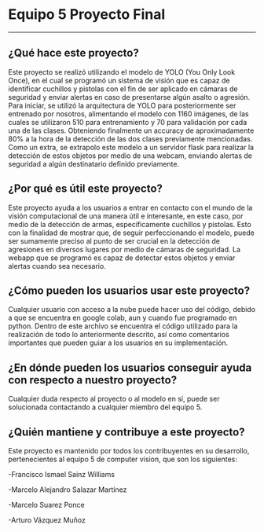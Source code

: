 # Equipo 5 Proyecto Final
---
## ¿Qué hace este proyecto?
Este proyecto se realizó utilizando el modelo de YOLO (You Only Look Once), en el cual se programó un sistema de visión que es capaz de identificar cuchillos y pistolas con el fin de ser aplicado en cámaras de seguridad y enviar alertas en caso de presentarse algún asalto o agresión. Para iniciar, se utilizó la arquitectura de YOLO para posteriormente ser entrenado por nosotros, alimentando el modelo con 1160 imágenes, de las cuales se utilizaron 510 para entrenamiento y 70 para validación por cada una de las clases. Obteniendo finalmente un accuracy de aproximadamente 80% a la hora de la detección de las dos clases previamente mencionadas. Como un extra, se extrapolo este modelo a un servidor flask para realizar la detección de estos objetos por medio de una webcam, enviando alertas de seguridad a algún destinatario definido previamente. 
## ¿Por qué es útil este proyecto?
Este proyecto ayuda a los usuarios a entrar en contacto con el mundo de la visión computacional de una manera útil e interesante, en este caso, por medio de la detección de armas, específicamente cuchillos y pistolas. Esto con la finalidad de mostrar que, de seguir perfeccionando el modelo, puede ser sumamente preciso al punto de ser crucial en la detección de agresiones en diversos lugares por medio de cámaras de seguridad. La webapp que se programó es capaz de detectar estos objetos y enviar alertas cuando sea necesario. 
## ¿Cómo pueden los usuarios usar este proyecto?
Cualquier usuario con acceso a la nube puede hacer uso del código, debido a que se encuentra en google colab, aun y cuando fue programado en python. Dentro de este archivo se encuentra el código utilizado para la realización de todo lo anteriormente descrito, así como comentarios importantes que pueden guiar a los usuarios en su implementación.
## ¿En dónde pueden los usuarios conseguir ayuda con respecto a nuestro proyecto?
Cualquier duda respecto al proyecto o al modelo en sí, puede ser solucionada contactando a cualquier miembro del equipo 5.
## ¿Quién mantiene y contribuye a este proyecto?
Este proyecto es mantenido por todos los contribuyentes en su desarrollo, pertenecientes al equipo 5 de computer vision, que son los siguientes:

-Francisco Ismael Sainz Williams

-Marcelo Alejandro Salazar Martínez

-Marcelo Suarez Ponce

-Arturo Vázquez Muñoz

